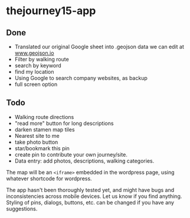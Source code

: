 # thejourney15-app

Done
---

- Translated our original Google sheet into .geojson data we can edit at www.geojson.io
- Filter by walking route
- search by keyword
- find my location
- Using Google to search company websites, as backup
- full screen option

Todo
---

- Walking route directions
- "read more" button for long descriptions
- darken stamen map tiles
- Nearest site to me
- take photo button
- star/bookmark this pin
- create pin to contribute your own journey/site.
- Data entry: add photos, descriptions, walking categories.


The map will be an `<iframe>` embedded in the wordpress page, using whatever shortcode for wordpress. 

The app hasn't been thoroughly tested yet, and might have bugs and inconsistencies across mobile devices. Let us know if you find anything. Styling of pins, dialogs, buttons, etc. can be changed if you have any suggestions. 